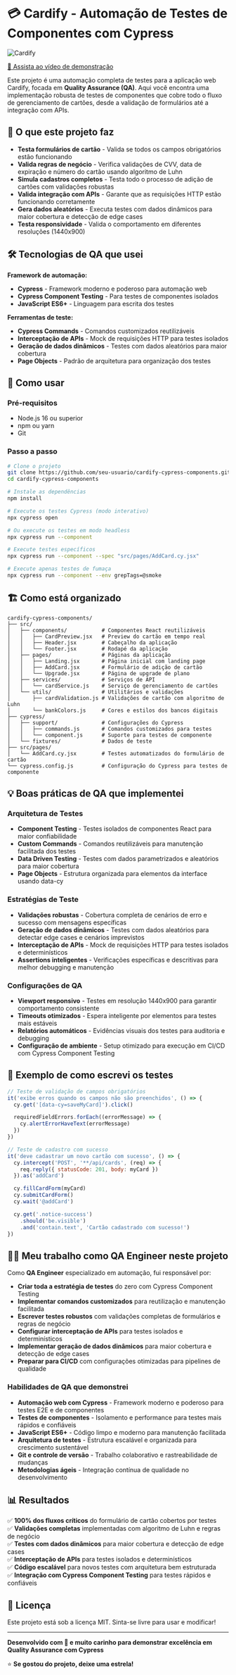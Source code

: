 # 💳 Cardify - Automação de Testes de Componentes com Cypress

![Cardify](https://github.com/user-attachments/assets/db7d9e15-6cd9-4475-8750-d1460a82a5f0)

[🎥 Assista ao vídeo de demonstração](https://youtu.be/JeHu63UnJhY)

Este projeto é uma automação completa de testes para a aplicação web Cardify, focada em **Quality Assurance (QA)**. Aqui você encontra uma implementação robusta de testes de componentes que cobre todo o fluxo de gerenciamento de cartões, desde a validação de formulários até a integração com APIs.

## 🎯 O que este projeto faz

- **Testa formulários de cartão** - Valida se todos os campos obrigatórios estão funcionando
- **Valida regras de negócio** - Verifica validações de CVV, data de expiração e número do cartão usando algoritmo de Luhn
- **Simula cadastros completos** - Testa todo o processo de adição de cartões com validações robustas
- **Valida integração com APIs** - Garante que as requisições HTTP estão funcionando corretamente
- **Gera dados aleatórios** - Executa testes com dados dinâmicos para maior cobertura e detecção de edge cases
- **Testa responsividade** - Valida o comportamento em diferentes resoluções (1440x900)

## 🛠️ Tecnologias de QA que usei

**Framework de automação:**
- **Cypress** - Framework moderno e poderoso para automação web
- **Cypress Component Testing** - Para testes de componentes isolados
- **JavaScript ES6+** - Linguagem para escrita dos testes

**Ferramentas de teste:**
- **Cypress Commands** - Comandos customizados reutilizáveis
- **Interceptação de APIs** - Mock de requisições HTTP para testes isolados
- **Geração de dados dinâmicos** - Testes com dados aleatórios para maior cobertura
- **Page Objects** - Padrão de arquitetura para organização dos testes

## 🚀 Como usar

### Pré-requisitos
- Node.js 16 ou superior
- npm ou yarn
- Git

### Passo a passo

```bash
# Clone o projeto
git clone https://github.com/seu-usuario/cardify-cypress-components.git
cd cardify-cypress-components

# Instale as dependências
npm install

# Execute os testes Cypress (modo interativo)
npx cypress open

# Ou execute os testes em modo headless
npx cypress run --component

# Execute testes específicos
npx cypress run --component --spec "src/pages/AddCard.cy.jsx"

# Execute apenas testes de fumaça
npx cypress run --component --env grepTags=@smoke

```

## 🏗️ Como está organizado

```
cardify-cypress-components/
├── src/
│   ├── components/           # Componentes React reutilizáveis
│   │   ├── CardPreview.jsx   # Preview do cartão em tempo real
│   │   ├── Header.jsx        # Cabeçalho da aplicação
│   │   └── Footer.jsx        # Rodapé da aplicação
│   ├── pages/                # Páginas da aplicação
│   │   ├── Landing.jsx       # Página inicial com landing page
│   │   ├── AddCard.jsx       # Formulário de adição de cartão
│   │   └── Upgrade.jsx       # Página de upgrade de plano
│   ├── services/             # Serviços de API
│   │   └── cardService.js    # Serviço de gerenciamento de cartões
│   └── utils/                # Utilitários e validações
│       ├── cardValidation.js # Validações de cartão com algoritmo de Luhn
│       └── bankColors.js     # Cores e estilos dos bancos digitais
├── cypress/
│   ├── support/              # Configurações do Cypress
│   │   ├── commands.js       # Comandos customizados para testes
│   │   └── component.js      # Suporte para testes de componente
│   └── fixtures/             # Dados de teste
├── src/pages/
│   └── AddCard.cy.jsx        # Testes automatizados do formulário de cartão
└── cypress.config.js         # Configuração do Cypress para testes de componente
```

## 💡 Boas práticas de QA que implementei

### Arquitetura de Testes
- **Component Testing** - Testes isolados de componentes React para maior confiabilidade
- **Custom Commands** - Comandos reutilizáveis para manutenção facilitada dos testes
- **Data Driven Testing** - Testes com dados parametrizados e aleatórios para maior cobertura
- **Page Objects** - Estrutura organizada para elementos da interface usando data-cy

### Estratégias de Teste
- **Validações robustas** - Cobertura completa de cenários de erro e sucesso com mensagens específicas
- **Geração de dados dinâmicos** - Testes com dados aleatórios para detectar edge cases e cenários imprevistos
- **Interceptação de APIs** - Mock de requisições HTTP para testes isolados e determinísticos
- **Assertions inteligentes** - Verificações específicas e descritivas para melhor debugging e manutenção

### Configurações de QA
- **Viewport responsivo** - Testes em resolução 1440x900 para garantir comportamento consistente
- **Timeouts otimizados** - Espera inteligente por elementos para testes mais estáveis
- **Relatórios automáticos** - Evidências visuais dos testes para auditoria e debugging
- **Configuração de ambiente** - Setup otimizado para execução em CI/CD com Cypress Component Testing

## 📝 Exemplo de como escrevi os testes

```javascript
// Teste de validação de campos obrigatórios
it('exibe erros quando os campos não são preenchidos', () => {
  cy.get('[data-cy=saveMyCard]').click()

  requiredFieldErrors.forEach((errorMessage) => {
    cy.alertErrorHaveText(errorMessage)
  })
})

// Teste de cadastro com sucesso
it('deve cadastrar um novo cartão com sucesso', () => {
  cy.intercept('POST', '**/api/cards', (req) => {
    req.reply({ statusCode: 201, body: myCard })
  }).as('addCard')

  cy.fillCardForm(myCard)
  cy.submitCardForm()
  cy.wait('@addCard')

  cy.get('.notice-success')
    .should('be.visible')
    .and('contain.text', 'Cartão cadastrado com sucesso!')
})
```

## 👨‍💻 Meu trabalho como QA Engineer neste projeto

Como **QA Engineer** especializado em automação, fui responsável por:

- **Criar toda a estratégia de testes** do zero com Cypress Component Testing
- **Implementar comandos customizados** para reutilização e manutenção facilitada
- **Escrever testes robustos** com validações completas de formulários e regras de negócio
- **Configurar interceptação de APIs** para testes isolados e determinísticos
- **Implementar geração de dados dinâmicos** para maior cobertura e detecção de edge cases
- **Preparar para CI/CD** com configurações otimizadas para pipelines de qualidade

### Habilidades de QA que demonstrei
- **Automação web com Cypress** - Framework moderno e poderoso para testes E2E e de componentes
- **Testes de componentes** - Isolamento e performance para testes mais rápidos e confiáveis
- **JavaScript ES6+** - Código limpo e moderno para manutenção facilitada
- **Arquitetura de testes** - Estrutura escalável e organizada para crescimento sustentável
- **Git e controle de versão** - Trabalho colaborativo e rastreabilidade de mudanças
- **Metodologias ágeis** - Integração contínua de qualidade no desenvolvimento

## 📊 Resultados

✅ **100% dos fluxos críticos** do formulário de cartão cobertos por testes  
✅ **Validações completas** implementadas com algoritmo de Luhn e regras de negócio  
✅ **Testes com dados dinâmicos** para maior cobertura e detecção de edge cases  
✅ **Interceptação de APIs** para testes isolados e determinísticos  
✅ **Código escalável** para novos testes com arquitetura bem estruturada  
✅ **Integração com Cypress Component Testing** para testes rápidos e confiáveis  



## 📄 Licença

Este projeto está sob a licença MIT. Sinta-se livre para usar e modificar!

---

**Desenvolvido com 💚 e muito carinho para demonstrar excelência em Quality Assurance com Cypress**

⭐ **Se gostou do projeto, deixe uma estrela!**

